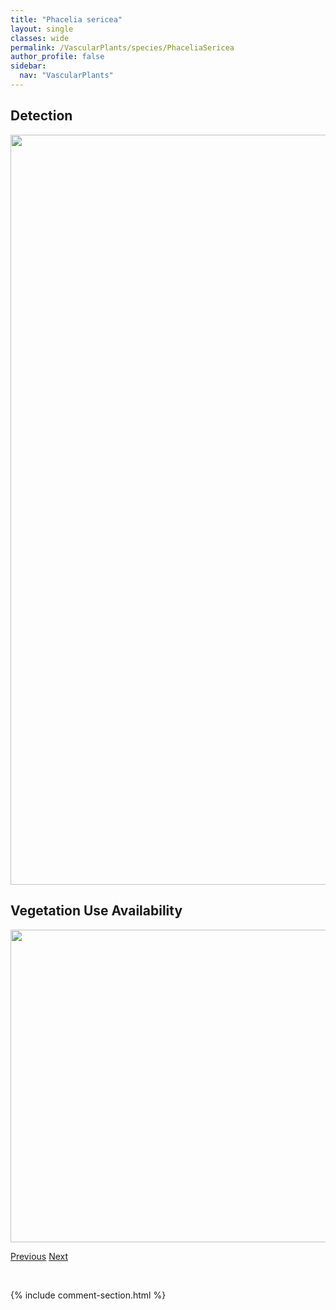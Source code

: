 ```yaml
---
title: "Phacelia sericea"
layout: single
classes: wide
permalink: /VascularPlants/species/PhaceliaSericea
author_profile: false
sidebar:
  nav: "VascularPlants"
---
```


<h2>Detection</h2>

<a href="https://drive.google.com/uc?export=view&id=1si_j0qJ8f0w1RlIq_nC-pl4oWl9e_Dd_">
<img src="https://drive.google.com/uc?export=view&id=1si_j0qJ8f0w1RlIq_nC-pl4oWl9e_Dd_" height = "1200" width = "800">
</a>


<h2>Vegetation Use Availability</h2>

<a href="https://drive.google.com/uc?export=view&id=1NUKHT9JsxnNcHxV1rNA4fBPD-DTbr5yx">
<img src="https://drive.google.com/uc?export=view&id=1NUKHT9JsxnNcHxV1rNA4fBPD-DTbr5yx" height = "500" width = "1000">
</a>


<a href="/DevelopmentWebsite/VascularPlants/species/PhaceliaFranklinii" class="pagination--pager" title="Phacelia franklinii">Previous</a> <a href="/DevelopmentWebsite/VascularPlants/species/PhalarisArundinacea" class="pagination--pager" title="Reed Canary Grass">Next</a>

<p>&nbsp;</p>

{% include comment-section.html %}
